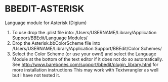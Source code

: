 # BBEDIT-ASTERISK
Language module for Asterisk (Digium)
1. To use drop the .plist file into: /Users/USERNAME/Library/Application Support/BBEdit/Language Modules/
2. Drop the Asterisk.bbColorScheme file into /Users/USERNAME/Library/Application Support/BBEdit/Color Schemes/
3. Select the Color Scheme (or use your own!) and select the Language Module at the bottom of the text editor if it does not do so automatically.
See http://www.barebones.com/support/bbedit/plugin_library.html for more installation instructions
This may work with Textwrangler as well but I have not tested it.
